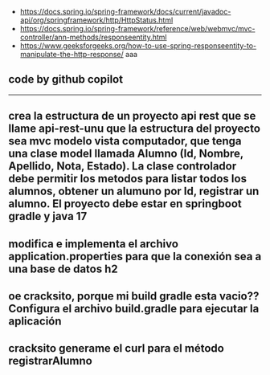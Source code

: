 - https://docs.spring.io/spring-framework/docs/current/javadoc-api/org/springframework/http/HttpStatus.html
- https://docs.spring.io/spring-framework/reference/web/webmvc/mvc-controller/ann-methods/responseentity.html
- https://www.geeksforgeeks.org/how-to-use-spring-responseentity-to-manipulate-the-http-response/
aaa
## code by github copilot
---
crea la estructura de un proyecto api rest que se llame api-rest-unu que la estructura del proyecto sea mvc modelo vista computador, que tenga una clase model llamada Alumno (Id, Nombre, Apellido, Nota, Estado). La clase controlador debe permitir los metodos para listar todos los alumnos, obtener un alumuno por Id, registrar un alumno. El proyecto debe estar en springboot gradle y java 17
---
modifica e implementa el archivo application.properties para que la conexión sea a una base de datos h2
---
oe cracksito, porque mi build gradle esta vacio?? Configura el archivo build.gradle para ejecutar la aplicación
---
cracksito generame el curl para el método registrarAlumno
---

